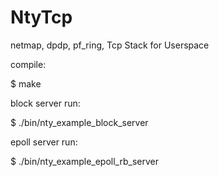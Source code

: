 # NtyTcp
netmap, dpdp, pf_ring, Tcp Stack for Userspace 

compile:

$ make



block server run:

$ ./bin/nty_example_block_server

epoll server run:

$ ./bin/nty_example_epoll_rb_server





